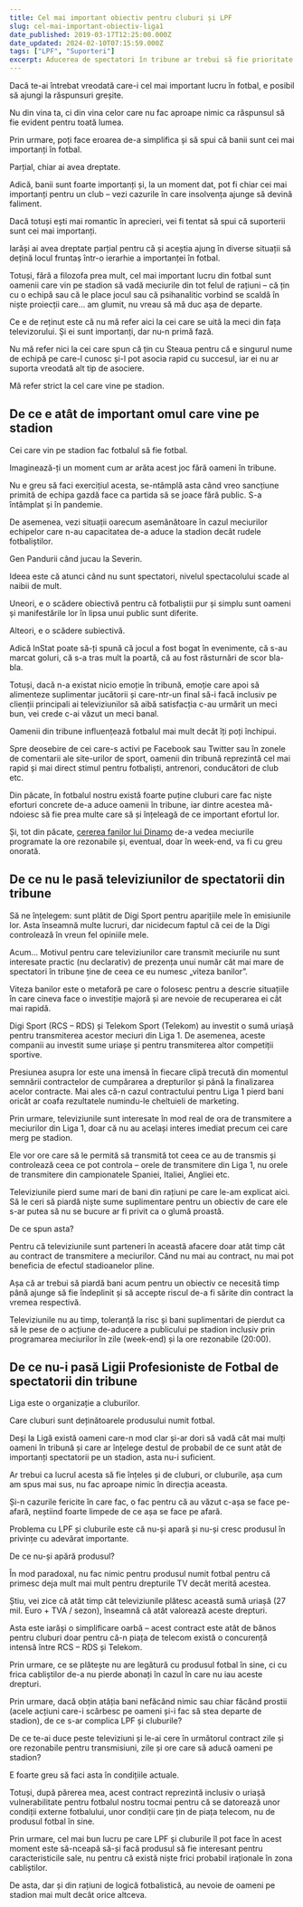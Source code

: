 ```yaml
---
title: Cel mai important obiectiv pentru cluburi și LPF
slug: cel-mai-important-obiectiv-liga1
date_published: 2019-03-17T12:25:00.000Z
date_updated: 2024-02-10T07:15:59.000Z
tags: ["LPF", "Suporteri"]
excerpt: Aducerea de spectatori în tribune ar trebui să fie prioritate absolută pentru cluburile din Liga 1 dacă vrem să avem din nou un fotbal care să conteze
---
```


Dacă te-ai întrebat vreodată care-i cel mai important lucru în fotbal, e posibil să ajungi la răspunsuri greșite.

Nu din vina ta, ci din vina celor care nu fac aproape nimic ca răspunsul să fie evident pentru toată lumea.

Prin urmare, poți face eroarea de-a simplifica și să spui că banii sunt cei mai importanți în fotbal.

Parțial, chiar ai avea dreptate.

Adică, banii sunt foarte importanți și, la un moment dat, pot fi chiar cei mai importanți pentru un club – vezi cazurile în care insolvența ajunge să devină faliment.

Dacă totuși ești mai romantic în aprecieri, vei fi tentat să spui că suporterii sunt cei mai importanți.

Iarăși ai avea dreptate parțial pentru că și aceștia ajung în diverse situații să dețină locul fruntaș într-o ierarhie a importanței în fotbal.

Totuși, fără a filozofa prea mult, cel mai important lucru din fotbal sunt oamenii care vin pe stadion să vadă meciurile din tot felul de rațiuni – că țin cu o echipă sau că le place jocul sau că psihanalitic vorbind se scaldă în niște proiecții care… am glumit, nu vreau să mă duc așa de departe.

Ce e de reținut este că nu mă refer aici la cei care se uită la meci din fața televizorului. Și ei sunt importanți, dar nu-n primă fază.

Nu mă refer nici la cei care spun că țin cu Steaua pentru că e singurul nume de echipă pe care-l cunosc și-l pot asocia rapid cu succesul, iar ei nu ar suporta vreodată alt tip de asociere.

Mă refer strict la cel care vine pe stadion.

## De ce e atât de important omul care vine pe stadion

Cei care vin pe stadion fac fotbalul să fie fotbal.

Imaginează-ți un moment cum ar arăta acest joc fără oameni în tribune.

Nu e greu să faci exercițiul acesta, se-ntâmplă asta când vreo sancțiune primită de echipa gazdă face ca partida să se joace fără public. S-a întâmplat și în pandemie.

De asemenea, vezi situații oarecum asemănătoare în cazul meciurilor echipelor care n-au capacitatea de-a aduce la stadion decât rudele fotbaliștilor.

Gen Pandurii când jucau la Severin.

Ideea este că atunci când nu sunt spectatori, nivelul spectacolului scade al naibii de mult.

Uneori, e o scădere obiectivă pentru că fotbaliștii pur și simplu sunt oameni și manifestările lor în lipsa unui public sunt diferite.

Alteori, e o scădere subiectivă.

Adică InStat poate să-ți spună că jocul a fost bogat în evenimente, că s-au marcat goluri, că s-a tras mult la poartă, că au fost răsturnări de scor bla-bla.

Totuși, dacă n-a existat nicio emoție în tribună, emoție care apoi să alimenteze suplimentar jucătorii și care-ntr-un final să-i facă inclusiv pe clienții principali ai televiziunilor să aibă satisfacția c-au urmărit un meci bun, vei crede c-ai văzut un meci banal.

Oamenii din tribune influențează fotbalul mai mult decât îți poți închipui.

Spre deosebire de cei care-s activi pe Facebook sau Twitter sau în zonele de comentarii ale site-urilor de sport, oamenii din tribună reprezintă cel mai rapid și mai direct stimul pentru fotbaliști, antrenori, conducători de club etc.

Din păcate, în fotbalul nostru există foarte puține cluburi care fac niște eforturi concrete de-a aduce oamenii în tribune, iar dintre acestea mă-ndoiesc să fie prea multe care să și înțeleagă de ce important efortul lor.

Și, tot din păcate, [cererea fanilor lui Dinamo](https://www.gsp.ro/fotbal/liga-1/suporterii-ignorati-de-televiziuni-liga-1-revine-la-meciuri-programate-dupa-ora-21-00-la-liga-si-bundesliga-modificari-importante-dupa-protestele-fanilor-562580.html) de-a vedea meciurile programate la ore rezonabile și, eventual, doar în week-end, va fi cu greu onorată.

## **De ce nu le pasă televiziunilor de spectatorii din tribune**

Să ne înțelegem: sunt plătit de Digi Sport pentru aparițiile mele în emisiunile lor. Asta înseamnă multe lucruri, dar nicidecum faptul că cei de la Digi controlează în vreun fel opiniile mele.

Acum… Motivul pentru care televiziunilor care transmit meciurile nu sunt interesate practic (nu declarativ) de prezența unui număr cât mai mare de spectatori în tribune ține de ceea ce eu numesc „viteza banilor”.

Viteza banilor este o metaforă pe care o folosesc pentru a descrie situațiile în care cineva face o investiție majoră și are nevoie de recuperarea ei cât mai rapidă.

Digi Sport (RCS – RDS) și Telekom Sport (Telekom) au investit o sumă uriașă pentru transmiterea acestor meciuri din Liga 1. De asemenea, aceste companii au investit sume uriașe și pentru transmiterea altor competiții sportive.

Presiunea asupra lor este una imensă în fiecare clipă trecută din momentul semnării contractelor de cumpărarea a drepturilor și până la finalizarea acelor contracte. Mai ales că-n cazul contractului pentru Liga 1 pierd bani oricât ar coafa rezultatele numindu-le cheltuieli de marketing.

Prin urmare, televiziunile sunt interesate în mod real de ora de transmitere a meciurilor din Liga 1, doar că nu au același interes imediat precum cei care merg pe stadion.

Ele vor ore care să le permită să transmită tot ceea ce au de transmis și controlează ceea ce pot controla – orele de transmitere din Liga 1, nu orele de transmitere din campionatele Spaniei, Italiei, Angliei etc.

Televiziunile pierd sume mari de bani din rațiuni pe care le-am explicat aici. Să le ceri să piardă niște sume suplimentare pentru un obiectiv de care ele s-ar putea să nu se bucure ar fi privit ca o glumă proastă.

De ce spun asta?

Pentru că televiziunile sunt parteneri în această afacere doar atât timp cât au contract de transmitere a meciurilor. Când nu mai au contract, nu mai pot beneficia de efectul stadioanelor pline.

Așa că ar trebui să piardă bani acum pentru un obiectiv ce necesită timp până ajunge să fie îndeplinit și să accepte riscul de-a fi sărite din contract la vremea respectivă.

Televiziunile nu au timp, toleranță la risc și bani suplimentari de pierdut ca să le pese de o acțiune de-aducere a publicului pe stadion inclusiv prin programarea meciurilor în zile (week-end) și la ore rezonabile (20:00).

## **De ce nu-i pasă Ligii Profesioniste de Fotbal de spectatorii din tribune**

Liga este o organizație a cluburilor.

Care cluburi sunt deținătoarele produsului numit fotbal.

Deși la Ligă există oameni care-n mod clar și-ar dori să vadă cât mai mulți oameni în tribună și care ar înțelege destul de probabil de ce sunt atât de importanți spectatorii pe un stadion, asta nu-i suficient.

Ar trebui ca lucrul acesta să fie înțeles și de cluburi, or cluburile, așa cum am spus mai sus, nu fac aproape nimic în direcția aceasta.

Și-n cazurile fericite în care fac, o fac pentru că au văzut c-așa se face pe-afară, neștiind foarte limpede de ce așa se face pe afară.

Problema cu LPF și cluburile este că nu-și apară și nu-și cresc produsul în privințe cu adevărat importante.

De ce nu-și apără produsul?

În mod paradoxal, nu fac nimic pentru produsul numit fotbal pentru că primesc deja mult mai mult pentru drepturile TV decât merită acestea.

Știu, vei zice că atât timp cât televiziunile plătesc această sumă uriașă (27 mil. Euro + TVA / sezon), înseamnă că atât valorează aceste drepturi.

Asta este iarăși o simplificare oarbă – acest contract este atât de bănos pentru cluburi doar pentru că-n piața de telecom există o concurență intensă între RCS – RDS și Telekom.

Prin urmare, ce se plătește nu are legătură cu produsul fotbal în sine, ci cu frica cabliștilor de-a nu pierde abonați în cazul în care nu iau aceste drepturi.

Prin urmare, dacă obțin atâția bani nefăcând nimic sau chiar făcând prostii (acele acțiuni care-i scârbesc pe oameni și-i fac să stea departe de stadion), de ce s-ar complica LPF și cluburile?

De ce te-ai duce peste televiziuni și le-ai cere în următorul contract zile și ore rezonabile pentru transmisiuni, zile și ore care să aducă oameni pe stadion?

E foarte greu să faci asta în condițiile actuale.

Totuși, după părerea mea, acest contract reprezintă inclusiv o uriașă vulnerabilitate pentru fotbalul nostru tocmai pentru că se datorează unor condiții externe fotbalului, unor condiții care țin de piața telecom, nu de produsul fotbal în sine.

Prin urmare, cel mai bun lucru pe care LPF și cluburile îl pot face în acest moment este să-nceapă să-și facă produsul să fie interesant pentru caracteristicile sale, nu pentru că există niște frici probabil iraționale în zona cabliștilor.

De asta, dar și din rațiuni de logică fotbalistică, au nevoie de oameni pe stadion mai mult decât orice altceva.
